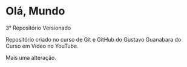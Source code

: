 # Olá, Mundo
 3° Repositório Versionado

 Repositório criado no curso de Git e GitHub do Gustavo Guanabara do Curso em Vídeo no YouTube.
 
 Mais uma alteração.
